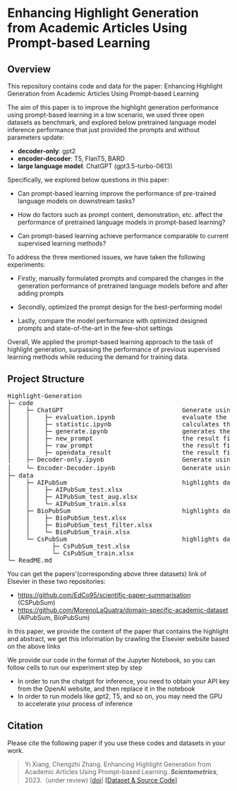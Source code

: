 # Enhancing Highlight Generation from Academic Articles Using Prompt-based Learning

## Overview
This repository contains code and data for the paper: Enhancing Highlight Generation from Academic Articles Using Prompt-based Learning

The aim of this paper is to improve the highlight generation performance using prompt-based learning in a low scenario, we used three open datasets as benchmark, and explored below pretrained language model inference performance that just provided the prompts and without parameters update: 
* **decoder-only**: gpt2
* **encoder-decoder**: T5, FlanT5, BARD
* **large language model**: ChatGPT (gpt3.5-turbo-0613)

Specifically, we explored below questions in this paper:

  * Can prompt-based learning improve the performance of pre-trained language models on downstream tasks?

  *  How do factors such as prompt content, demonstration, etc. affect the performance of pretrained language models in prompt-based learning?

  *  Can prompt-based learning achieve performance comparable to current supervised learning methods?

To address the three mentioned issues, we have taken the following experiments: 

   * Firstly, manually formulated prompts and compared the changes in the generation performance of pretrained language models before and after adding prompts

   * Secondly, optimized the prompt design for the best-performing model
     
   * Lastly, compare the model performance with optimized designed prompts and state-of-the-art in the few-shot settings

Overall, We applied the prompt-based learning approach to the task of highlight generation, surpassing the performance of previous supervised learning methods while reducing the demand for training data.

## Project Structure
<pre>
Highlight-Generation
├─ code
│    ├─ ChatGPT                                Generate using chatgpt model
│    │    ├─ evaluation.ipynb                  evaluate the model performance
│    │    ├─ statistic.ipynb                   calculates the basic information of the dataset and calculates the demonstration
│    │    ├─ generate.ipynb                    generates the highlight for the provided' abstract, including zero-shot,few-shot setting
│    │    ├─ new_prompt                        the result files of model generation in the new_prompt(check out our paper) situation
│    │    ├─ raw_prompt                        the result files of model generation in the raw_prompt(check out our paper) situation
│    │    ├─ opendata_result                   the result files of model generation in the few-shot setting
│    ├─ Decoder-only.ipynb                     Generate using a decoder-only model like gpt2
│    └─ Encoder-Decoder.ipynb                  Generate using encoder-decoder model T5、BARD、FlanT5
├─ data
│    ├─ AIPubSum                               highlights dataset that contains the paper from the artificial intelligence field
│    │    ├─ AIPubSum_test.xlsx
│    │    ├─ AIPubSum_test_aug.xlsx
│    │    └─ AIPubSum_train.xlsx
│    ├─ BioPubSum                              highlights dataset that contains the paper from the biological field
│    │    ├─ BioPubSum_test.xlsx
│    │    ├─ BioPubSum_test_filter.xlsx
│    │    └─ BioPubSum_train.xlsx
│    └─ CsPubSum                               highlights dataset that contains the paper from the computer science field
│           ├─ CsPubSum_test.xlsx
│           └─ CsPubSum_train.xlsx
└─ ReadME.md
</pre>

You can get the papers'(corresponding above three datasets) link of Elsevier in these two repositories: 
 * https://github.com/EdCo95/scientific-paper-summarisation (CSPubSum)
 * https://github.com/MorenoLaQuatra/domain-specific-academic-dataset (AIPubSum, BioPubSum)

In this paper, we provide the content of the paper that contains the highlight and abstract, we get this information by crawling the Elsevier website based on the above links

We provide our code in the format of the Jupyter Notebook, so you can follow cells to run our experiment step by step
 * In order to run the chatgpt for inference, you need to obtain your API key from the OpenAI website, and then replace it in the notebook
 * In order to run models like gpt2, T5, and so on, you may need the GPU to accelerate your process of inference

## Citation
Please cite the following paper if you use these codes and datasets in your work.

> Yi Xiang, Chengzhi Zhang. Enhancing Highlight Generation from Academic Articles Using Prompt-based Learning. ***Scientometrics***, 2023.（under review) [[doi]()] [[Dataset & Source Code]](https://github.com/xiangyi-njust/Highlight-Generation)
